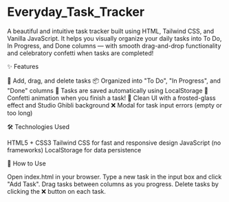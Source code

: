 # Everyday_Task_Tracker
A beautiful and intuitive task tracker built using HTML, Tailwind CSS, and Vanilla JavaScript. It helps you visually organize your daily tasks into To Do, In Progress, and Done columns — with smooth drag-and-drop functionality and celebratory confetti when tasks are completed! 


✨ Features

📝 Add, drag, and delete tasks
📦 Organized into "To Do", "In Progress", and "Done" columns
💾 Tasks are saved automatically using LocalStorage
🎉 Confetti animation when you finish a task!
🎨 Clean UI with a frosted-glass effect and Studio Ghibli background
❌ Modal for task input errors (empty or too long)


🛠️ Technologies Used

HTML5 + CSS3
Tailwind CSS for fast and responsive design
JavaScript (no frameworks)
LocalStorage for data persistence


🔧 How to Use

Open index.html in your browser.
Type a new task in the input box and click "Add Task".
Drag tasks between columns as you progress.
Delete tasks by clicking the ❌ button on each task.
